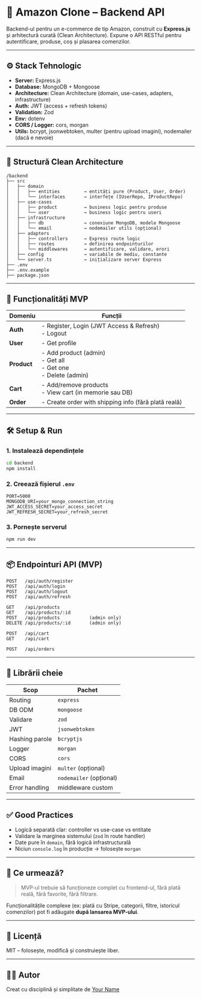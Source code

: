 # 🧠 Amazon Clone – Backend API

Backend-ul pentru un e-commerce de tip Amazon, construit cu **Express.js** și arhitectură curată (Clean Architecture). Expune o API RESTful pentru autentificare, produse, coș și plasarea comenzilor.

---

## ⚙️ Stack Tehnologic

- **Server:** Express.js
- **Database:** MongoDB + Mongoose
- **Architecture:** Clean Architecture (domain, use-cases, adapters, infrastructure)
- **Auth:** JWT (access + refresh tokens)
- **Validation:** Zod
- **Env:** dotenv
- **CORS / Logger:** cors, morgan
- **Utils:** bcrypt, jsonwebtoken, multer (pentru upload imagini), nodemailer (dacă e nevoie)

---

## 📁 Structură Clean Architecture

```text
/backend
├── src
│   ├── domain
│   │   ├── entities         → entități pure (Product, User, Order)
│   │   └── interfaces       → interfețe (IUserRepo, IProductRepo)
│   ├── use-cases
│   │   ├── product          → business logic pentru produse
│   │   └── user             → business logic pentru useri
│   ├── infrastructure
│   │   ├── db               → conexiune MongoDB, modele Mongoose
│   │   └── email            → nodemailer utils (opțional)
│   ├── adapters
│   │   ├── controllers      → Express route logic
│   │   ├── routes           → definirea endpointurilor
│   │   └── middlewares      → autentificare, validare, erori
│   ├── config               → variabile de mediu, constante
│   └── server.ts            → inițializare server Express
├── .env
├── .env.example
├── package.json
```

---

## 🔐 Funcționalități MVP

| Domeniu     | Funcții                                                                   |
| ----------- | ------------------------------------------------------------------------- |
| **Auth**    | - Register, Login (JWT Access & Refresh) <br> - Logout                    |
| **User**    | - Get profile                                                             |
| **Product** | - Add product (admin) <br> - Get all <br> - Get one <br> - Delete (admin) |
| **Cart**    | - Add/remove products <br> - View cart (in memorie sau DB)                |
| **Order**   | - Create order with shipping info (fără plată reală)                      |

---

## 🛠️ Setup & Run

### 1. Instalează dependințele

```bash
cd backend
npm install
```

### 2. Creează fișierul `.env`

```env
PORT=5000
MONGODB_URI=your_mongo_connection_string
JWT_ACCESS_SECRET=your_access_secret
JWT_REFRESH_SECRET=your_refresh_secret
```

### 3. Pornește serverul

```bash
npm run dev
```

---

## 📦 Endpointuri API (MVP)

```
POST   /api/auth/register
POST   /api/auth/login
POST   /api/auth/logout
POST   /api/auth/refresh

GET    /api/products
GET    /api/products/:id
POST   /api/products           (admin only)
DELETE /api/products/:id       (admin only)

POST   /api/cart
GET    /api/cart

POST   /api/orders
```

---

## 🧩 Librării cheie

| Scop           | Pachet                  |
| -------------- | ----------------------- |
| Routing        | `express`               |
| DB ODM         | `mongoose`              |
| Validare       | `zod`                   |
| JWT            | `jsonwebtoken`          |
| Hashing parole | `bcryptjs`              |
| Logger         | `morgan`                |
| CORS           | `cors`                  |
| Upload imagini | `multer` (opțional)     |
| Email          | `nodemailer` (opțional) |
| Error handling | middleware custom       |

---

## ✅ Good Practices

- Logică separată clar: controller vs use-case vs entitate
- Validare la marginea sistemului (`zod` în route handler)
- Date pure în `domain`, fără logică infrastructurală
- Niciun `console.log` în producție → folosește `morgan`

---

## 📌 Ce urmează?

> MVP-ul trebuie să funcționeze complet cu frontend-ul, fără plată reală, fără favorite, fără filtrare.

Funcționalitățile complexe (ex: plată cu Stripe, categorii, filtre, istoricul comenzilor) pot fi adăugate **după lansarea MVP-ului**.

---

## 📜 Licență

MIT – folosește, modifică și construiește liber.

---

## 👨‍💻 Autor

Creat cu disciplină și simplitate de [Your Name](https://github.com/yourusername)
